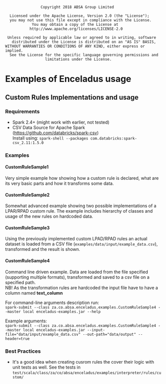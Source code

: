                     Copyright 2018 ABSA Group Limited
                  
      Licensed under the Apache License, Version 2.0 (the "License");
      you may not use this file except in compliance with the License.
                You may obtain a copy of the License at
               http://www.apache.org/licenses/LICENSE-2.0
            
     Unless required by applicable law or agreed to in writing, software
       distributed under the License is distributed on an "AS IS" BASIS,
    WITHOUT WARRANTIES OR CONDITIONS OF ANY KIND, either express or implied.
      See the License for the specific language governing permissions and
                      limitations under the License.

# Examples of Enceladus usage
## Custom Rules Implementations and usage
### Requirements
* Spark 2.4+ (might work with earlier, not tested)
* CSV Data Source for Apache Spark (https://github.com/databricks/spark-csv)  
Install using: `spark-shell --packages com.databricks:spark-csv_2.11:1.5.0`
### Examples
#### CustomRuleSample1
Very simple example how showing how a custom rule is declared, what are its very basic parts and how it transforms some data.
#### CustomRuleSample2
Somewhat advanced example showing two possible implementations of a LPAR/RPAD custom rule. The example includes hierarchy
of classes and usage of the new rules on hardcoded data. 
#### CustomRuleSample3
Using the previously implemented custom LPAD/RPAD rules an actual dataset is loaded from a CSV file 
(`examples/data/input/example_data.csv`), transformed and the result is shown. 
#### CustomRuleSample4
Command line driven example. Data are loaded from the file specified (supporting multiple formats), transformed and 
saved to a csv file on a specified path.  
NB! As the transformation rules are hardcoded the input file have to have a column named **text_column**

For command-line arguments description run:  
`spark-submit --class za.co.absa.enceladus.examples.CustomRuleSample4 --master local enceladus-examples.jar --help`

Example arguments:  
`spark-submit --class za.co.absa.enceladus.examples.CustomRuleSample4 --master local enceladus-examples.jar --input-file="data/input/example_data.csv" --out-path="data/output" --header=true`

### Best Practices
* It's a good idea when creating cusrom rules the cover their logic with unit tests as well. 
See the tests in `test/scala/class/za/co/absa/enceladus/examples/interpreter/rules/custom/`